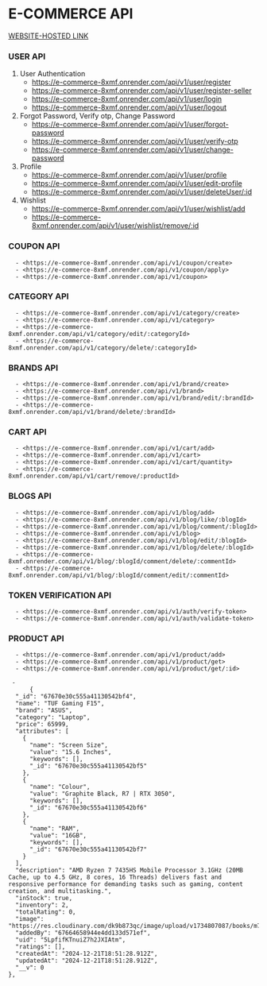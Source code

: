 # E-COMMERCE API
 [WEBSITE-HOSTED LINK](https://e-commerce-1-34e1.onrender.com/)
   ### USER API
   1. User Authentication
      - <https://e-commerce-8xmf.onrender.com/api/v1/user/register>
      - <https://e-commerce-8xmf.onrender.com/api/v1/user/register-seller>
      - <https://e-commerce-8xmf.onrender.com/api/v1/user/login>
      - <https://e-commerce-8xmf.onrender.com/api/v1/user/logout>
   2. Forgot Password, Verify otp, Change Password
      - <https://e-commerce-8xmf.onrender.com/api/v1/user/forgot-password>
      - <https://e-commerce-8xmf.onrender.com/api/v1/user/verify-otp>
      - <https://e-commerce-8xmf.onrender.com/api/v1/user/change-password>
   3. Profile
      - <https://e-commerce-8xmf.onrender.com/api/v1/user/profile>
      - <https://e-commerce-8xmf.onrender.com/api/v1/user/edit-profile>
      - <https://e-commerce-8xmf.onrender.com/api/v1/user/deleteUser/:id>
   4. Wishlist
      - <https://e-commerce-8xmf.onrender.com/api/v1/user/wishlist/add>
      - <https://e-commerce-8xmf.onrender.com/api/v1/user/wishlist/remove/:id>
  ### COUPON API
      - <https://e-commerce-8xmf.onrender.com/api/v1/coupon/create>
      - <https://e-commerce-8xmf.onrender.com/api/v1/coupon/apply>
      - <https://e-commerce-8xmf.onrender.com/api/v1/coupon>
  ### CATEGORY API
      - <https://e-commerce-8xmf.onrender.com/api/v1/category/create>
      - <https://e-commerce-8xmf.onrender.com/api/v1/category>
      - <https://e-commerce-8xmf.onrender.com/api/v1/category/edit/:categoryId>
      - <https://e-commerce-8xmf.onrender.com/api/v1/category/delete/:categoryId>
  ### BRANDS API
      - <https://e-commerce-8xmf.onrender.com/api/v1/brand/create>
      - <https://e-commerce-8xmf.onrender.com/api/v1/brand>
      - <https://e-commerce-8xmf.onrender.com/api/v1/brand/edit/:brandId>
      - <https://e-commerce-8xmf.onrender.com/api/v1/brand/delete/:brandId>
  ### CART API
      - <https://e-commerce-8xmf.onrender.com/api/v1/cart/add>
      - <https://e-commerce-8xmf.onrender.com/api/v1/cart>
      - <https://e-commerce-8xmf.onrender.com/api/v1/cart/quantity>
      - <https://e-commerce-8xmf.onrender.com/api/v1/cart/remove/:productId>
  ### BLOGS API
      - <https://e-commerce-8xmf.onrender.com/api/v1/blog/add>
      - <https://e-commerce-8xmf.onrender.com/api/v1/blog/like/:blogId>
      - <https://e-commerce-8xmf.onrender.com/api/v1/blog/comment/:blogId>
      - <https://e-commerce-8xmf.onrender.com/api/v1/blog>
      - <https://e-commerce-8xmf.onrender.com/api/v1/blog/edit/:blogId>
      - <https://e-commerce-8xmf.onrender.com/api/v1/blog/delete/:blogId>
      - <https://e-commerce-8xmf.onrender.com/api/v1/blog/:blogId/comment/delete/:commentId>
      - <https://e-commerce-8xmf.onrender.com/api/v1/blog/:blogId/comment/edit/:commentId>
   ### TOKEN VERIFICATION API
      - <https://e-commerce-8xmf.onrender.com/api/v1/auth/verify-token>
      - <https://e-commerce-8xmf.onrender.com/api/v1/auth/validate-token>

   ### PRODUCT API
      - <https://e-commerce-8xmf.onrender.com/api/v1/product/add>
      - <https://e-commerce-8xmf.onrender.com/api/v1/product/get>
      - <https://e-commerce-8xmf.onrender.com/api/v1/product/get/:id>

     - 
          {
      "_id": "67670e30c555a41130542bf4",
      "name": "TUF Gaming F15",
      "brand": "ASUS",
      "category": "Laptop",
      "price": 65999,
      "attributes": [
        {
          "name": "Screen Size",
          "value": "15.6 Inches",
          "keywords": [],
          "_id": "67670e30c555a41130542bf5"
        },
        {
          "name": "Colour",
          "value": "Graphite Black, R7 | RTX 3050",
          "keywords": [],
          "_id": "67670e30c555a41130542bf6"
        },
        {
          "name": "RAM",
          "value": "16GB",
          "keywords": [],
          "_id": "67670e30c555a41130542bf7"
        }
      ],
      "description": "AMD Ryzen 7 7435HS Mobile Processor 3.1GHz (20MB Cache, up to 4.5 GHz, 8 cores, 16 Threads) delivers fast and responsive performance for demanding tasks such as gaming, content creation, and multitasking.",
      "inStock": true,
      "inventory": 2,
      "totalRating": 0,
      "image": "https://res.cloudinary.com/dk9b873qc/image/upload/v1734807087/books/m71vvsejyk2t4rqhrw3v.webp",
      "addedBy": "67664658944e4dd133d571ef",
      "uid": "5LpfifKTnuiZ7h2JXIAtm",
      "ratings": [],
      "createdAt": "2024-12-21T18:51:28.912Z",
      "updatedAt": "2024-12-21T18:51:28.912Z",
      "__v": 0
    },

